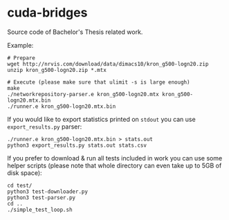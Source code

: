 cuda-bridges
============

Source code of Bachelor's Thesis related work.

Example:
```shell
# Prepare
wget http://nrvis.com/download/data/dimacs10/kron_g500-logn20.zip
unzip kron_g500-logn20.zip *.mtx

# Execute (please make sure that ulimit -s is large enough)
make
./networkrepository-parser.e kron_g500-logn20.mtx kron_g500-logn20.mtx.bin
./runner.e kron_g500-logn20.mtx.bin
```

If you would like to export statistics printed on `stdout` you can use `export_results.py` parser:
```shell
./runner.e kron_g500-logn20.mtx.bin > stats.out
python3 export_results.py stats.out stats.csv
```

If you prefer to download & run all tests included in work you can use some helper scripts (please note that whole directory can even take up to 5GB of disk space):
```shell
cd test/
python3 test-downloader.py
python3 test-parser.py
cd ..
./simple_test_loop.sh
```
